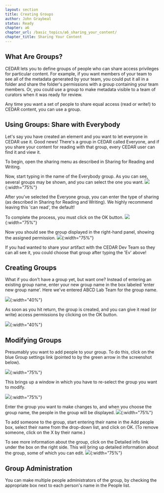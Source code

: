 ```yaml
---
layout: section
title: Creating Groups
author: John Graybeal
status: Ready
chapter: a6
chapter_url: /basic_topics/a6_sharing_your_content/
chapter_title: Sharing Your Content
---
```


## **What Are Groups?**

CEDAR lets you to define groups of people who can share access privileges for particular content. 
For example, if you want members of your team to see all of the metadata generated by your team,
you could put it all in a folder and share the folder's permissions with a group containing your team members.
Or, you could use a group to make metadata visible to a team of curators when it was ready for review.

Any time you want a set of people to share equal access (read or write!) to CEDAR content, you can use a group.

## **Using Groups: Share with Everybody**

Let's say you have created an element and you want to let everyone in CEDAR use it. Good news!
There's a group in CEDAR called Everyone, and if you share your content for reading with that group, 
every CEDAR user can find it and view it. 

To begin, open the sharing menu as described in Sharing for Reading and Writing.

Now, start typing in the name of the Everybody group. As you can see, several groups may be shown,
and you can select the one you want.
![](https://github.com/metadatacenter/cedar-manual/raw/master/docs/assets/imgs/share-settings-find-your-group-20190909.png){:width="75%"}

After you've selected the Everyone group, you can enter the type of sharing (as described in Sharing for Reading and Writing). We highly recommend leaving this 'can read', the default!

To complete the process, you must click on the OK button.
![](https://github.com/metadatacenter/cedar-manual/raw/master/docs/assets/imgs/share-with-everyone-group-20190909.png){:width="75%"}

Now you should see the group displayed in the right-hand panel, showing the assigned permission.
![](https://github.com/metadatacenter/cedar-manual/raw/master/docs/assets/imgs/shared-with-everyone-group-20190909.png){:width="75%"}

If you had wanted to share your artifact with the CEDAR Dev Team so they can all see it, you could choose that group after typing the 'Ev' above!

## **Creating Groups**

What if you don't have a group yet, but want one?  Instead of entering an existing group name, enter your new group name in the box labeled 'enter new group name'.  Here we've entered ABCD Lab Team for the group name.

![](https://github.com/metadatacenter/cedar-manual/raw/master/docs/assets/imgs/share-settings-create-group-20190909.png){:width="40%"}

As soon as you hit return, the group is created, and you can give it read (or write) access permissions by clicking on the OK button.

![](https://github.com/metadatacenter/cedar-manual/raw/master/docs/assets/imgs/group-created-ready-to-ok-20190909.png){:width="40%"}

## **Modifying Groups**

Presumably you want to add people to your group. To do this, 
click on the blue Group settings link (pointed to by the green arrow in the screenshot below).

![](https://github.com/metadatacenter/cedar-manual/raw/master/docs/assets/imgs/group-settings-selector-20190909.png){:width="75%"}

This brings up a window in which you have to re-select the group you want to modify.

![](https://github.com/metadatacenter/cedar-manual/raw/master/docs/assets/imgs/group-settings-empty-20190909.png){:width="75%"}

Enter the group you want to make changes to, and when you choose the group name, the people in the group will be displayed.
![](https://github.com/metadatacenter/cedar-manual/raw/master/docs/assets/imgs/group-settings-selected-group-20190909.png){:width="75%"}

To add someone to the group, start entering their name in the Add people box, select their name from the drop-down list, 
and click on OK. (To remove someone, click on the X by their name.)

To see more information about the group, click on the Detailed info link under the box on the right side. 
This will bring up detailed information about the group, some of which you can edit.
![](https://github.com/metadatacenter/cedar-manual/raw/master/docs/assets/imgs/group-settings-detailed-info-20190909.png){:width="75%"}

## **Group Administration**

You can make multiple people administrators of the group, by checking the appropriate box next to each person's name in the People list.


